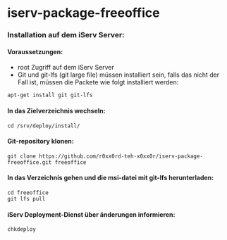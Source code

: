 # iserv-package-freeoffice

### Installation auf dem iServ Server:

#### Voraussetzungen: 
-  root Zugriff auf dem iServ Server
-  Git und git-lfs (git large file) müssen installiert sein, falls das nicht der Fall ist, müssen die Packete wie folgt installiert werden:

```
apt-get install git git-lfs
```

#### In das Zielverzeichnis wechseln:

```
cd /srv/deploy/install/
```


#### Git-repository klonen:

```
git clone https://github.com/r0xx0rd-teh-x0xx0r/iserv-package-freeoffice.git freeoffice
```

#### In das Verzeichnis gehen und die msi-datei mit git-lfs herunterladen:
```
cd freeoffice
git lfs pull
```

#### iServ Deployment-Dienst über änderungen informieren:
```
chkdeploy
```
